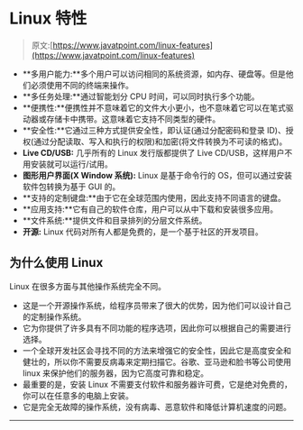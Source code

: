 # Linux 特性

> 原文:[https://www.javatpoint.com/linux-features](https://www.javatpoint.com/linux-features)

*   **多用户能力:**多个用户可以访问相同的系统资源，如内存、硬盘等。但是他们必须使用不同的终端来操作。
*   **多任务处理:**通过智能划分 CPU 时间，可以同时执行多个功能。
*   **便携性:**便携性并不意味着它的文件大小更小，也不意味着它可以在笔式驱动器或存储卡中携带。这意味着它支持不同类型的硬件。
*   **安全性:**它通过三种方式提供安全性，即认证(通过分配密码和登录 ID)、授权(通过分配读取、写入和执行的权限)和加密(将文件转换为不可读的格式)。
*   **Live CD/USB:** 几乎所有的 Linux 发行版都提供了 Live CD/USB，这样用户不用安装就可以运行/试用。
*   **图形用户界面(X Window 系统):** Linux 是基于命令行的 OS，但可以通过安装软件包转换为基于 GUI 的。
*   **支持的定制键盘:**由于它在全球范围内使用，因此支持不同语言的键盘。
*   **应用支持:**它有自己的软件仓库，用户可以从中下载和安装很多应用。
*   **文件系统:**提供文件和目录排列的分层文件系统。
*   **开源:** Linux 代码对所有人都是免费的，是一个基于社区的开发项目。

## 为什么使用 Linux

Linux 在很多方面与其他操作系统完全不同。

*   这是一个开源操作系统，给程序员带来了很大的优势，因为他们可以设计自己的定制操作系统。
*   它为你提供了许多具有不同功能的程序选项，因此你可以根据自己的需要进行选择。
*   一个全球开发社区会寻找不同的方法来增强它的安全性，因此它是高度安全和健壮的，所以你不需要反病毒来定期扫描它。谷歌、亚马逊和脸书等公司使用 linux 来保护他们的服务器，因为它高度可靠和稳定。
*   最重要的是，安装 Linux 不需要支付软件和服务器许可费，它是绝对免费的，你可以在任意多的电脑上安装。
*   它是完全无故障的操作系统，没有病毒、恶意软件和降低计算机速度的问题。

* * *
